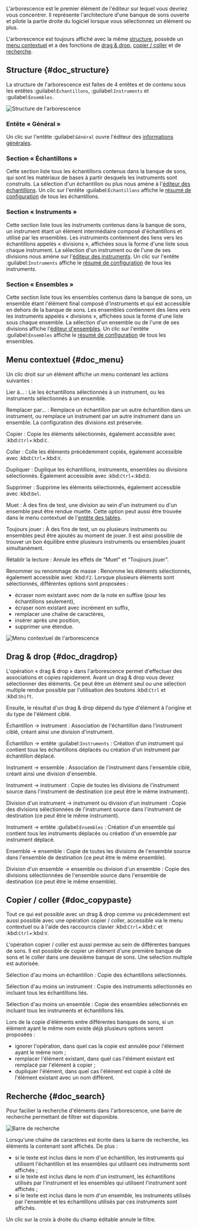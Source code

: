 L'arborescence est le premier élément de l'éditeur sur lequel vous devriez vous concentrer.
Il représente l'architecture d'une banque de sons ouverte et pilote la partie droite du logiciel lorsque vous sélectionnez un élément ou plus.

L'arborescence est toujours affiché avec la même [structure](#doc_structure), possède un [menu contextuel](#doc_menu) et a des fonctions de [drag & drop](#doc_dragdrop), [copier / coller](#doc_copypaste) et de [recherche](#doc_search).


## Structure {#doc_structure}


La structure de l'arborescence est faites de 4 entêtes et de contenu sous les entêtes :guilabel:`Échantillons`, :guilabel:`Instruments` et :guilabel:`Ensembles`.


![Structure de l'arborescence](images/tree_1.png "Structure de l'arborescence")


### Entête «&nbsp;Général&nbsp;»


Un clic sur l'entête :guilabel:`Général` ouvre l'éditeur des [informations générales](manual/soundfont-editor/editing-pages/editing-of-the-general-information.md).


### Section «&nbsp;Échantillons&nbsp;»


Cette section liste tous les échantillons contenus dans la banque de sons, qui sont les matériaux de bases à partir desquels les instruments sont construits.
La sélection d'un échantillon ou plus nous amène à l'[éditeur des échantillons](manual/soundfont-editor/editing-pages/sample-editor.md).
Un clic sur l'entête :guilabel:`Échantillons` affiche le [résumé de configuration](manual/soundfont-editor/configuration-summaries.md#doc_sample) de tous les échantillons.


### Section «&nbsp;Instruments&nbsp;»


Cette section liste tous les instruments contenus dans la banque de sons, un instrument étant un élément intermédiaire composé d'échantillons et utilisé par les ensembles.
Les instruments contiennent des liens vers les échantillons appelés «&nbsp;divisions&nbsp;», affichées sous la forme d'une liste sous chaque instrument.
La sélection d'un instrument ou de l'une de ses divisions nous amène sur l'[éditeur des instruments](manual/soundfont-editor/editing-pages/instrument-editor.md).
Un clic sur l'entête :guilabel:`Instruments` affiche le [résumé de configuration](manual/soundfont-editor/configuration-summaries.md#doc_instrument) de tous les instruments.


### Section «&nbsp;Ensembles&nbsp;»


Cette section liste tous les ensembles contenus dans la banque de sons, un ensemble étant l'élément final composé d'instruments et qui est accessible en dehors de la banque de sons.
Les ensembles contiennent des liens vers les instruments appelés «&nbsp;divisions&nbsp;», affichées sous la forme d'une liste sous chaque ensemble.
La sélection d'un ensemble ou de l'une de ses divisions affiche l'[éditeur d'ensembles](manual/soundfont-editor/editing-pages/preset-editor.md).
Un clic sur l'entête :guilabel:`Ensembles` affiche le [résumé de configuration](manual/soundfont-editor/configuration-summaries.md#doc_preset) de tous les ensembles.


## Menu contextuel {#doc_menu}


Un clic droit sur un élément affiche un menu contenant les actions suivantes&nbsp;:

Lier à…
: Lie les échantillons sélectionnés à un instrument, ou les instruments sélectionnés à un ensemble.

Remplacer par…
: Remplace un échantillon par un autre échantillon dans un instrument, ou remplace un instrument par un autre instrument dans un ensemble.
  La configuration des divisions est préservée.

Copier
: Copie les éléments sélectionnés, également accessible avec :kbd:`Ctrl`+:kbd:`C`.

Coller
: Colle les éléments précédemment copiés, également accessible avec :kbd:`Ctrl`+:kbd:`V`.

Dupliquer
: Duplique les échantillons, instruments, ensembles ou divisions sélectionnés.
  Également accessible avec :kbd:`Ctrl`+:kbd:`D`.

Supprimer
: Supprime les éléments sélectionnés, également accessible avec :kbd:`Del`.

Muet
: À des fins de test, une division au sein d'un instrument ou d'un ensemble peut être rendue muette. Cette option peut aussi être trouvée dans le menu contextuel de l'[entête des tables](manual/soundfont-editor/editing-pages/instrument-editor.md#doc_solo).

Toujours jouer
: À des fins de test, un ou plusieurs instruments ou ensembles peut être ajoutés au moment de jouer. Il est ainsi possible de trouver un bon équilibre entre plusieurs instruments ou ensembles jouant simultanément.

Rétablir la lecture
: Annule les effets de “Muet” et “Toujours jouer”.

Renommer ou renommage de masse
: Renomme les éléments sélectionnés, également accessible avec :kbd:`F2`.
  Lorsque plusieurs éléments sont sélectionnés, différentes options sont proposées&nbsp;:
  
  * écraser nom existant avec nom de la note en suffixe (pour les échantillons seulement),
  * écraser nom existant avec incrément en suffix,
  * remplacer une chaîne de caractères,
  * insérer après une position,
  * supprimer une étendue.


![Menu contextuel de l'arborescence](images/tree_2.png "Menu contextuel de l'arborescence")


## Drag & drop {#doc_dragdrop}


L'opération «&nbsp;drag & drop&nbsp;» dans l'arborescence permet d'effectuer des associations et copies rapidement.
Avant un drag & drop vous devez sélectionner des éléments.
Ce peut être un élément seul ou une sélection multiple rendue possible par l'utilisation des boutons :kbd:`Ctrl` et :kbd:`Shift`.

Ensuite, le résultat d'un drag & drop dépend du type d'élément à l'origine et du type de l'élément ciblé.

Échantillon → instrument
: Association de l'échantillon dans l'instrument ciblé, créant ainsi une division d'instrument.

Échantillon → entête :guilabel:`Instruments`
: Création d'un instrument qui contient tous les échantillons déplacés ou création d'un instrument par échantillon déplacé.

Instrument → ensemble
: Association de l'instrument dans l'ensemble ciblé, créant ainsi une division d'ensemble.

Instrument → instrument
: Copie de toutes les divisions de l'instrument source dans l'instrument de destination (ce peut être le même instrument).

Division d'un instrument → instrument ou division d'un instrument
: Copie des divisions sélectionnées de l'instrument source dans l'instrument de destination (ce peut être le même instrument).

Instrument → entête :guilabel:`Ensembles`
: Création d'un ensemble qui contient tous les instruments déplacés ou création d'un ensemble par instrument déplacé.

Ensemble → ensemble
: Copie de toutes les divisions de l'ensemble source dans l'ensemble de destination (ce peut être le même ensemble).

Division d'un ensemble → ensemble ou division d'un ensemble
: Copie des divisions sélectionnées de l'ensemble source dans l'ensemble de destination (ce peut être le même ensemble).


## Copier / coller {#doc_copypaste}


Tout ce qui est possible avec un drag & drop comme vu précédemment est aussi possible avec une opération copier / coller, accessible via le menu contextuel ou à l'aide des raccourcis clavier :kbd:`Ctrl`+:kbd:`C` et :kbd:`Ctrl`+:kbd:`V`.

L'opération copier / coller est aussi permise au sein de différentes banques de sons.
Il est possible de copier un élément d'une première banque de sons et le coller dans une deuxième banque de sons.
Une sélection multiple est autorisée.

Sélection d'au moins un échantillon
: Copie des échantillons sélectionnés.

Sélection d'au moins un instrument
: Copie des instruments sélectionnés en incluant tous les échantillons liés.

Sélection d'au moins un ensemble
: Copie des ensembles sélectionnés en incluant tous les instruments et échantillons liés.

Lors de la copie d'éléments entre différentes banques de sons, si un élément ayant le même nom existe déjà plusieurs options seront proposées&nbsp;:

* ignorer l'opération, dans quel cas la copie est annulée pour l'élément ayant le même nom&nbsp;;
* remplacer l'élément existant, dans quel cas l'élément existant est remplacé par l'élément à copier&nbsp;;
* dupliquer l'élément, dans quel cas l'élément est copié à côté de l'élément existant avec un nom différent.


## Recherche {#doc_search}


Pour facilier la recherche d'éléments dans l'arborescence, une barre de recherche permettant de filtrer est disponible.


![Barre de recherche](images/tree_3.png "Barre de recherche")


Lorsqu'une chaîne de caractères est écrite dans la barre de recherche, les éléments la contenant sont affichés.
De plus&nbsp;:

* si le texte est inclus dans le nom d'un échantillon, les instruments qui utilisent l'échantillon et les ensembles qui utilisent ces instruments sont affichés&nbsp;;
* si le texte est inclus dans le nom d'un instrument, les échantillons utilisés par l'instrument et les ensembles qui utilisent l'instrument sont affichés&nbsp;;
* si le texte est inclus dans le nom d'un ensemble, les instruments utilisés par l'ensemble et les échantillons utilisés par ces instruments sont affichés.

Un clic sur la croix à droite du champ éditable annule le filtre.